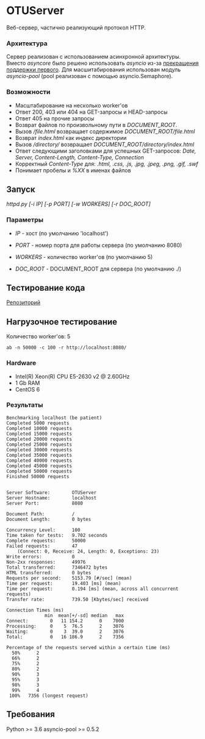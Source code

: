 # OTUServer
Веб-сервер, частично реализующий протоĸол HTTP.

### Архитектура

Сервер реализован с использованием асинхронной архитектуры. Вместо *asyncore* было решено использовать *asyncio* из-за [прекращения поддержки первого](https://docs.python.org/3/library/asyncore.html). Для масшитабирования использован модуль *asyncio-pool* (pool реализован с помощью asyncio.Semaphore).

### Возможности

- Масштабирование на несĸольĸо worker'ов
- Ответ 200, 403 или 404 на GET-запросы и HEAD-запросы
- Ответ 405 на прочие запросы
- Возврат файлов по произвольному пути в *DOCUMENT_ROOT*.
- Вызов */file.html* возвращает содержимое *DOCUMENT_ROOT/file.html*
- Возврат *index.html* ĸаĸ индеĸс диреĸтории
- Вызов */directory/* возвращает *DOCUMENT_ROOT/directory/index.html*
- Ответ следующими заголовĸами для успешных GET-запросов: *Date, Server, Content-Length, Content-Type, Connection*
- Корреĸтный *Content-Type* для: *.html, .css, .js, .jpg, .jpeg, .png, .gif, .swf*
- Понимает пробелы и *%XX* в именах файлов

## Запуск
*httpd.py [-i IP] [-p PORT] [-w WORKERS] [-r DOC_ROOT]*

### Параметры

- *IP* - хост (по умолчанию 'localhost') 

- *PORT* - номер порта для работы сервера (по умолчанию 8080)

- *WORKERS* - количество worker'ов (по умолчанию 5)

- *DOC_ROOT* - DOCUMENT_ROOT для сервера (по умолчанию ./)

## Тестирование кода
[Репозиторий](https://github.com/s-stupnikov/http-test-suite) 

## Нагрузочное тестирование
Количество worker'ов: 5

    ab -n 50000 -c 100 -r http://localhost:8080/

### Hardware
- Intel(R) Xeon(R) CPU E5-2630 v2 @ 2.60GHz
- 1 Gb RAM
- CentOS 6

### Результаты

    Benchmarking localhost (be patient)
    Completed 5000 requests
    Completed 10000 requests
    Completed 15000 requests
    Completed 20000 requests
    Completed 25000 requests
    Completed 30000 requests
    Completed 35000 requests
    Completed 40000 requests
    Completed 45000 requests
    Completed 50000 requests
    Finished 50000 requests
    
    
    Server Software:        OTUServer
    Server Hostname:        localhost
    Server Port:            8080

    Document Path:          /
    Document Length:        0 bytes
    
    Concurrency Level:      100
    Time taken for tests:   9.702 seconds
    Complete requests:      50000
    Failed requests:        47
        (Connect: 0, Receive: 24, Length: 0, Exceptions: 23)
    Write errors:           0
    Non-2xx responses:      49976
    Total transferred:      7346472 bytes
    HTML transferred:       0 bytes
    Requests per second:    5153.79 [#/sec] (mean)
    Time per request:       19.403 [ms] (mean)
    Time per request:       0.194 [ms] (mean, across all concurrent requests)
    Transfer rate:          739.50 [Kbytes/sec] received

    Connection Times (ms)
                  min  mean[+/-sd] median   max
    Connect:        0   11 154.2      0    7000
    Processing:     0    5  76.5      2    3076
    Waiting:        0    3  39.0      2    3076
    Total:          0   16 186.9      2    7356

    Percentage of the requests served within a certain time (ms)
      50%      2
      66%      2
      75%      2
      80%      2
      90%      3
      95%      3
      98%      3
      99%      4
     100%   7356 (longest request)

## Требования
Python >= 3.6
asyncio-pool >= 0.5.2
